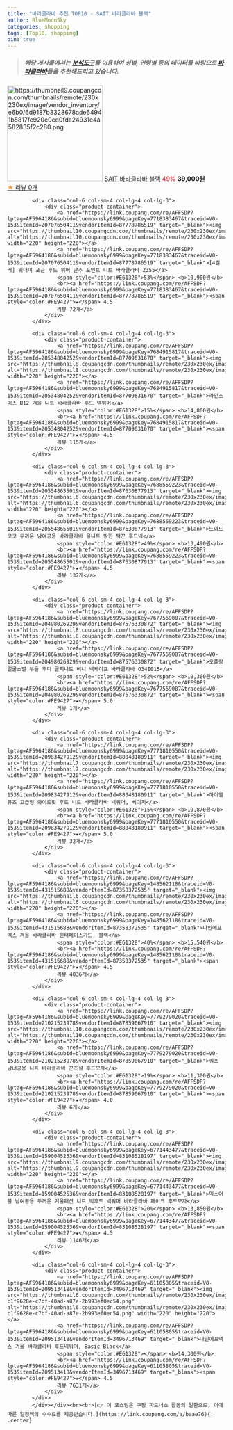 ```yaml
---
title: "바라클라바 추천 TOP10 - SAIT 바라클라바 블랙"
author: BlueMoonSky
categories: shopping
tags: [Top10, shopping]
pin: true
---
```


> ##### 해당 게시물에서는 [**분석도구**](https://itemscout.io/)를 이용하여 **성별**, **연령별** 등의 데이터를 바탕으로 [**바라클라바**](https://link.coupang.com/a/baae76)들을 추천해드리고 있습니다.
<div class="container"><div class="row">
            <div class="col-6 col-sm-4 col-lg-4 col-lg-3">
                <div class="product-container">
                    <a href="https://link.coupang.com/re/AFFSDP?lptag=AF5964186&subid=bluemoonsky6999&pageKey=7774512005&traceid=V0-153&itemId=20997835966&vendorItemId=88061178344" target="_blank"><img src="https://thumbnail9.coupangcdn.com/thumbnails/remote/230x230ex/image/vendor_inventory/e6b0/6d9187b3328678ade64941b5817fc920c0cd0fda24931e4a582835f2c280.png" alt="https://thumbnail9.coupangcdn.com/thumbnails/remote/230x230ex/image/vendor_inventory/e6b0/6d9187b3328678ade64941b5817fc920c0cd0fda24931e4a582835f2c280.png" width="220" height="220"></a>
                    <a href="https://link.coupang.com/re/AFFSDP?lptag=AF5964186&subid=bluemoonsky6999&pageKey=7774512005&traceid=V0-153&itemId=20997835966&vendorItemId=88061178344" target="_blank">SAIT 바라클라바 블랙</a>
                    <span style="color:#E61328">49%</span> <b>39,000원</b>
                    <br><a href="https://link.coupang.com/re/AFFSDP?lptag=AF5964186&subid=bluemoonsky6999&pageKey=7774512005&traceid=V0-153&itemId=20997835966&vendorItemId=88061178344" target="_blank"><span style="color:#FE9427">★</span> 
                    리뷰 0개</a>
                </div>
            </div>
            
            <div class="col-6 col-sm-4 col-lg-4 col-lg-3">
                <div class="product-container">
                    <a href="https://link.coupang.com/re/AFFSDP?lptag=AF5964186&subid=bluemoonsky6999&pageKey=7718383467&traceid=V0-153&itemId=20707650411&vendorItemId=87778786519" target="_blank"><img src="https://thumbnail10.coupangcdn.com/thumbnails/remote/230x230ex/image/vendor_inventory/6add/d36c85e160580c2f6fe963a073da6b85e2f5cf24d5d43d75dc80e73d428b.jpg" alt="https://thumbnail10.coupangcdn.com/thumbnails/remote/230x230ex/image/vendor_inventory/6add/d36c85e160580c2f6fe963a073da6b85e2f5cf24d5d43d75dc80e73d428b.jpg" width="220" height="220"></a>
                    <a href="https://link.coupang.com/re/AFFSDP?lptag=AF5964186&subid=bluemoonsky6999&pageKey=7718383467&traceid=V0-153&itemId=20707650411&vendorItemId=87778786519" target="_blank">[4컬러] 워더미 포근 후드 워머 단추 포인트 니트 바라클라바 Z355</a>
                    <span style="color:#E61328">53%</span> <b>10,900원</b>
                    <br><a href="https://link.coupang.com/re/AFFSDP?lptag=AF5964186&subid=bluemoonsky6999&pageKey=7718383467&traceid=V0-153&itemId=20707650411&vendorItemId=87778786519" target="_blank"><span style="color:#FE9427">★</span> 4.5
                    리뷰 72개</a>
                </div>
            </div>
            
            <div class="col-6 col-sm-4 col-lg-4 col-lg-3">
                <div class="product-container">
                    <a href="https://link.coupang.com/re/AFFSDP?lptag=AF5964186&subid=bluemoonsky6999&pageKey=7684915817&traceid=V0-153&itemId=20534804252&vendorItemId=87709631670" target="_blank"><img src="https://thumbnail8.coupangcdn.com/thumbnails/remote/230x230ex/image/vendor_inventory/18d6/eb2ab79e74eda68e56c70c088e327e317b46e92615b4741dbcad976c1789.jpg" alt="https://thumbnail8.coupangcdn.com/thumbnails/remote/230x230ex/image/vendor_inventory/18d6/eb2ab79e74eda68e56c70c088e327e317b46e92615b4741dbcad976c1789.jpg" width="220" height="220"></a>
                    <a href="https://link.coupang.com/re/AFFSDP?lptag=AF5964186&subid=bluemoonsky6999&pageKey=7684915817&traceid=V0-153&itemId=20534804252&vendorItemId=87709631670" target="_blank">라인스미스 U12 겨울 니트 바라클라바 후드 넥워머</a>
                    <span style="color:#E61328">15%</span> <b>14,800원</b>
                    <br><a href="https://link.coupang.com/re/AFFSDP?lptag=AF5964186&subid=bluemoonsky6999&pageKey=7684915817&traceid=V0-153&itemId=20534804252&vendorItemId=87709631670" target="_blank"><span style="color:#FE9427">★</span> 4.5
                    리뷰 115개</a>
                </div>
            </div>
            
            <div class="col-6 col-sm-4 col-lg-4 col-lg-3">
                <div class="product-container">
                    <a href="https://link.coupang.com/re/AFFSDP?lptag=AF5964186&subid=bluemoonsky6999&pageKey=7688559223&traceid=V0-153&itemId=20554865501&vendorItemId=87630877913" target="_blank"><img src="https://thumbnail6.coupangcdn.com/thumbnails/remote/230x230ex/image/vendor_inventory/839d/75419779b99cf64954e4347d10ffc527b10bdf68cdf1da4e31e34c491ed3.jpg" alt="https://thumbnail6.coupangcdn.com/thumbnails/remote/230x230ex/image/vendor_inventory/839d/75419779b99cf64954e4347d10ffc527b10bdf68cdf1da4e31e34c491ed3.jpg" width="220" height="220"></a>
                    <a href="https://link.coupang.com/re/AFFSDP?lptag=AF5964186&subid=bluemoonsky6999&pageKey=7688559223&traceid=V0-153&itemId=20554865501&vendorItemId=87630877913" target="_blank">느와드코코 두꺼운 남여공용 바라클라바 울니트 방한 턱끈 후드넥</a>
                    <span style="color:#E61328">49%</span> <b>13,490원</b>
                    <br><a href="https://link.coupang.com/re/AFFSDP?lptag=AF5964186&subid=bluemoonsky6999&pageKey=7688559223&traceid=V0-153&itemId=20554865501&vendorItemId=87630877913" target="_blank"><span style="color:#FE9427">★</span> 4.5
                    리뷰 132개</a>
                </div>
            </div>
            
            <div class="col-6 col-sm-4 col-lg-4 col-lg-3">
                <div class="product-container">
                    <a href="https://link.coupang.com/re/AFFSDP?lptag=AF5964186&subid=bluemoonsky6999&pageKey=7677569087&traceid=V0-153&itemId=20498026929&vendorItemId=87576330872" target="_blank"><img src="https://thumbnail8.coupangcdn.com/thumbnails/remote/230x230ex/image/rs_quotation_api/uj5s4nwk/fa2d20804d354fdb9f4718dec236621c.jpg" alt="https://thumbnail8.coupangcdn.com/thumbnails/remote/230x230ex/image/rs_quotation_api/uj5s4nwk/fa2d20804d354fdb9f4718dec236621c.jpg" width="220" height="220"></a>
                    <a href="https://link.coupang.com/re/AFFSDP?lptag=AF5964186&subid=bluemoonsky6999&pageKey=7677569087&traceid=V0-153&itemId=20498026929&vendorItemId=87576330872" target="_blank">오플랑 얼굴소멸 부들 후디 골지니트 비니 넥케이프 바라클라바 O34I015</a>
                    <span style="color:#E61328">52%</span> <b>10,360원</b>
                    <br><a href="https://link.coupang.com/re/AFFSDP?lptag=AF5964186&subid=bluemoonsky6999&pageKey=7677569087&traceid=V0-153&itemId=20498026929&vendorItemId=87576330872" target="_blank"><span style="color:#FE9427">★</span> 5.0
                    리뷰 1개</a>
                </div>
            </div>
            
            <div class="col-6 col-sm-4 col-lg-4 col-lg-3">
                <div class="product-container">
                    <a href="https://link.coupang.com/re/AFFSDP?lptag=AF5964186&subid=bluemoonsky6999&pageKey=7771810550&traceid=V0-153&itemId=20983427912&vendorItemId=88048180911" target="_blank"><img src="https://thumbnail7.coupangcdn.com/thumbnails/remote/230x230ex/image/vendor_inventory/1c3b/b7e37addaeef1cc136449c0cd853369b448475d01886c23d886217785187.jpg" alt="https://thumbnail7.coupangcdn.com/thumbnails/remote/230x230ex/image/vendor_inventory/1c3b/b7e37addaeef1cc136449c0cd853369b448475d01886c23d886217785187.jpg" width="220" height="220"></a>
                    <a href="https://link.coupang.com/re/AFFSDP?lptag=AF5964186&subid=bluemoonsky6999&pageKey=7771810550&traceid=V0-153&itemId=20983427912&vendorItemId=88048180911" target="_blank">아이엠뮤즈 고급형 와이드핏 후드 니트 바라클라바 넥워머, 베이지</a>
                    <span style="color:#E61328">15%</span> <b>19,870원</b>
                    <br><a href="https://link.coupang.com/re/AFFSDP?lptag=AF5964186&subid=bluemoonsky6999&pageKey=7771810550&traceid=V0-153&itemId=20983427912&vendorItemId=88048180911" target="_blank"><span style="color:#FE9427">★</span> 5.0
                    리뷰 32개</a>
                </div>
            </div>
            
            <div class="col-6 col-sm-4 col-lg-4 col-lg-3">
                <div class="product-container">
                    <a href="https://link.coupang.com/re/AFFSDP?lptag=AF5964186&subid=bluemoonsky6999&pageKey=148562118&traceid=V0-153&itemId=431515688&vendorItemId=87358372535" target="_blank"><img src="https://thumbnail6.coupangcdn.com/thumbnails/remote/230x230ex/image/vendor_inventory/262b/2920aa0afa6ae2b728a5efa7ba6a190e55e4c030bc6c28c571cc209e5f6e.jpg" alt="https://thumbnail6.coupangcdn.com/thumbnails/remote/230x230ex/image/vendor_inventory/262b/2920aa0afa6ae2b728a5efa7ba6a190e55e4c030bc6c28c571cc209e5f6e.jpg" width="220" height="220"></a>
                    <a href="https://link.coupang.com/re/AFFSDP?lptag=AF5964186&subid=bluemoonsky6999&pageKey=148562118&traceid=V0-153&itemId=431515688&vendorItemId=87358372535" target="_blank">나인에프엑스 겨울 바라클라바 윈터페이스가드, 블랙</a>
                    <span style="color:#E61328">40%</span> <b>15,540원</b>
                    <br><a href="https://link.coupang.com/re/AFFSDP?lptag=AF5964186&subid=bluemoonsky6999&pageKey=148562118&traceid=V0-153&itemId=431515688&vendorItemId=87358372535" target="_blank"><span style="color:#FE9427">★</span> 4.5
                    리뷰 4036개</a>
                </div>
            </div>
            
            <div class="col-6 col-sm-4 col-lg-4 col-lg-3">
                <div class="product-container">
                    <a href="https://link.coupang.com/re/AFFSDP?lptag=AF5964186&subid=bluemoonsky6999&pageKey=7779279020&traceid=V0-153&itemId=21021523978&vendorItemId=87859067910" target="_blank"><img src="https://thumbnail10.coupangcdn.com/thumbnails/remote/230x230ex/image/vendor_inventory/e69a/46821b16280f37d9fbc0b1017ce0a30d415965dc389d5bb65f59b5ad4dd0.jpg" alt="https://thumbnail10.coupangcdn.com/thumbnails/remote/230x230ex/image/vendor_inventory/e69a/46821b16280f37d9fbc0b1017ce0a30d415965dc389d5bb65f59b5ad4dd0.jpg" width="220" height="220"></a>
                    <a href="https://link.coupang.com/re/AFFSDP?lptag=AF5964186&subid=bluemoonsky6999&pageKey=7779279020&traceid=V0-153&itemId=21021523978&vendorItemId=87859067910" target="_blank">쿼프 남녀공용 니트 바라클라바 끈조절 후드모자</a>
                    <span style="color:#E61328">19%</span> <b>11,300원</b>
                    <br><a href="https://link.coupang.com/re/AFFSDP?lptag=AF5964186&subid=bluemoonsky6999&pageKey=7779279020&traceid=V0-153&itemId=21021523978&vendorItemId=87859067910" target="_blank"><span style="color:#FE9427">★</span> 4.0
                    리뷰 6개</a>
                </div>
            </div>
            
            <div class="col-6 col-sm-4 col-lg-4 col-lg-3">
                <div class="product-container">
                    <a href="https://link.coupang.com/re/AFFSDP?lptag=AF5964186&subid=bluemoonsky6999&pageKey=6771443477&traceid=V0-153&itemId=15900452536&vendorItemId=83108528197" target="_blank"><img src="https://thumbnail9.coupangcdn.com/thumbnails/remote/230x230ex/image/vendor_inventory/e705/0f6979421b83c269c3aba3acfa36bedea37c50a43c0321c70c3d38890766.jpg" alt="https://thumbnail9.coupangcdn.com/thumbnails/remote/230x230ex/image/vendor_inventory/e705/0f6979421b83c269c3aba3acfa36bedea37c50a43c0321c70c3d38890766.jpg" width="220" height="220"></a>
                    <a href="https://link.coupang.com/re/AFFSDP?lptag=AF5964186&subid=bluemoonsky6999&pageKey=6771443477&traceid=V0-153&itemId=15900452536&vendorItemId=83108528197" target="_blank">믹스어블 남여공용 두꺼운 겨울패션 니트 빅후드 넥워머 바라클라바 페이크 후드모자</a>
                    <span style="color:#E61328">20%</span> <b>13,850원</b>
                    <br><a href="https://link.coupang.com/re/AFFSDP?lptag=AF5964186&subid=bluemoonsky6999&pageKey=6771443477&traceid=V0-153&itemId=15900452536&vendorItemId=83108528197" target="_blank"><span style="color:#FE9427">★</span> 4.5
                    리뷰 1146개</a>
                </div>
            </div>
            
            <div class="col-6 col-sm-4 col-lg-4 col-lg-3">
                <div class="product-container">
                    <a href="https://link.coupang.com/re/AFFSDP?lptag=AF5964186&subid=bluemoonsky6999&pageKey=61105805&traceid=V0-153&itemId=209513418&vendorItemId=3496713469" target="_blank"><img src="https://thumbnail6.coupangcdn.com/thumbnails/remote/230x230ex/image/retail/images/11523401934723423-c1f9628e-c7bf-40ad-a87e-2b993ef0ec54.png" alt="https://thumbnail6.coupangcdn.com/thumbnails/remote/230x230ex/image/retail/images/11523401934723423-c1f9628e-c7bf-40ad-a87e-2b993ef0ec54.png" width="220" height="220"></a>
                    <a href="https://link.coupang.com/re/AFFSDP?lptag=AF5964186&subid=bluemoonsky6999&pageKey=61105805&traceid=V0-153&itemId=209513418&vendorItemId=3496713469" target="_blank">나인에프엑스 겨울 바라클라바 후드넥워머, Basic Black</a>
                    <span style="color:#E61328"></span> <b>14,300원</b>
                    <br><a href="https://link.coupang.com/re/AFFSDP?lptag=AF5964186&subid=bluemoonsky6999&pageKey=61105805&traceid=V0-153&itemId=209513418&vendorItemId=3496713469" target="_blank"><span style="color:#FE9427">★</span> 4.5
                    리뷰 7631개</a>
                </div>
            </div>
            </div></div><br><br>[👉 이 포스팅은 쿠팡 파트너스 활동의 일환으로, 이에 따른 일정액의 수수료를 제공받습니다.](https://link.coupang.com/a/baae76){: .center}
